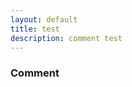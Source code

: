 ```yaml
---
layout: default
title: test
description: comment test
---
```


### Comment

<script src="https://utteranc.es/client.js"
        repo="https://github.com/Paroyer/Comment"
        issue-term="pathname"
        theme="github-dark"
        crossorigin="anonymous"
        async>
</script>
